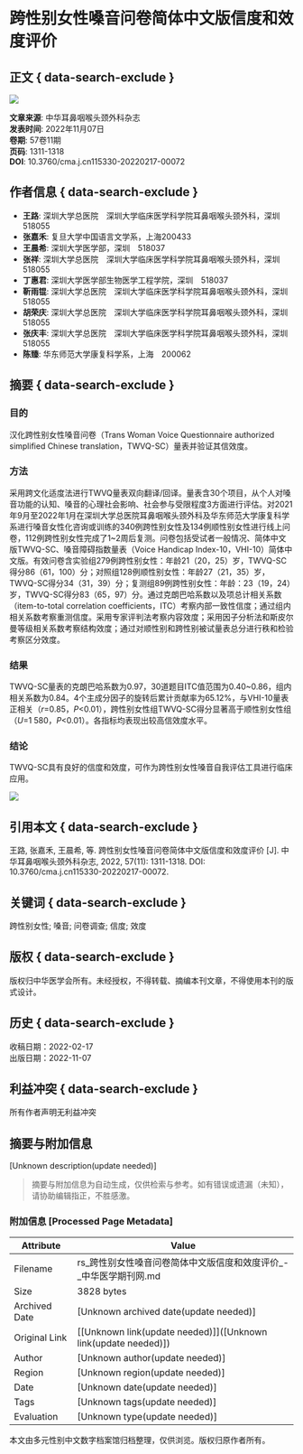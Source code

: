 # 跨性别女性嗓音问卷简体中文版信度和效度评价

## 正文 { data-search-exclude }


![](/imgsource.jspx?r=r/cms/erbihou/top_logo.png)

**文章来源**: 中华耳鼻咽喉头颈外科杂志  
**发表时间**: 2022年11月07日  
**卷期**: 57卷11期  
**页码**: 1311-1318  
**DOI**: 10.3760/cma.j.cn115330-20220217-00072  

## 作者信息 { data-search-exclude }

- **王路**: 深圳大学总医院　深圳大学临床医学科学院耳鼻咽喉头颈外科，深圳　518055
- **张嘉禾**: 复旦大学中国语言文学系，上海200433
- **王晨希**: 深圳大学医学部，深圳　518037
- **张祥**: 深圳大学总医院　深圳大学临床医学科学院耳鼻咽喉头颈外科，深圳　518055
- **丁惠君**: 深圳大学医学部生物医学工程学院，深圳　518037
- **靳雨锟**: 深圳大学总医院　深圳大学临床医学科学院耳鼻咽喉头颈外科，深圳　518055
- **胡荣庆**: 深圳大学总医院　深圳大学临床医学科学院耳鼻咽喉头颈外科，深圳　518055
- **张庆丰**: 深圳大学总医院　深圳大学临床医学科学院耳鼻咽喉头颈外科，深圳　518055
- **陈臻**: 华东师范大学康复科学系，上海　200062

## 摘要 { data-search-exclude }

### 目的
汉化跨性别女性嗓音问卷（Trans Woman Voice Questionnaire authorized simplified Chinese translation，TWVQ-SC）量表并验证其信效度。

### 方法
采用跨文化适度法进行TWVQ量表双向翻译/回译。量表含30个项目，从个人对嗓音功能的认知、嗓音的心理社会影响、社会参与受限程度3方面进行评估。对2021年9月至2022年1月在深圳大学总医院耳鼻咽喉头颈外科及华东师范大学康复科学系进行嗓音女性化咨询或训练的340例跨性别女性及134例顺性别女性进行线上问卷，112例跨性别女性完成了1~2周后复测。问卷包括受试者一般情况、简体中文版TWVQ-SC、嗓音障碍指数量表（Voice Handicap Index-10，VHI-10）简体中文版。有效问卷含实验组279例跨性别女性：年龄21（20，25）岁，TWVQ-SC得分86（61，100）分；对照组128例顺性别女性：年龄27（21，35）岁，TWVQ-SC得分34（31，39）分；复测组89例跨性别女性：年龄：23（19，24）岁，TWVQ-SC得分83（65，97）分。通过克朗巴哈系数以及项总计相关系数（item-to-total correlation coefficients，ITC）考察内部一致性信度；通过组内相关系数考察重测信度。采用专家评判法考察内容效度；采用因子分析法和斯皮尔曼等级相关系数考察结构效度；通过对顺性别和跨性别被试量表总分进行秩和检验考察区分效度。

### 结果
TWVQ-SC量表的克朗巴哈系数为0.97，30道题目ITC值范围为0.40~0.86，组内相关系数为0.84。4个主成分因子的旋转后累计贡献率为65.12%，与VHI-10量表正相关（_r_=0.85，_P_<0.01），跨性别女性组TWVQ-SC得分显著高于顺性别女性组（_U_=1 580，_P_<0.01）。各指标均表现出较高信效度水平。

### 结论
TWVQ-SC具有良好的信度和效度，可作为跨性别女性嗓音自我评估工具进行临床应用。

![](/imgsource.jspx?r=r/cms/img/article/pic_border_bottom_wz.png) 

## 引用本文 { data-search-exclude }
王路, 张嘉禾, 王晨希, 等. 跨性别女性嗓音问卷简体中文版信度和效度评价 [J]. 中华耳鼻咽喉头颈外科杂志, 2022, 57(11): 1311-1318. DOI: 10.3760/cma.j.cn115330-20220217-00072.

## 关键词 { data-search-exclude }
跨性别女性; 嗓音; 问卷调查; 信度; 效度

## 版权 { data-search-exclude }
版权归中华医学会所有。未经授权，不得转载、摘编本刊文章，不得使用本刊的版式设计。

## 历史 { data-search-exclude }
收稿日期：2022-02-17  
出版日期：2022-11-07

## 利益冲突 { data-search-exclude }
所有作者声明无利益冲突
<!-- tcd_original_link https://rs.yiigle.com/CN115330202211/1433573.htm -->


## 摘要与附加信息

<!-- tcd_abstract -->
[Unknown description(update needed)]
<!-- tcd_abstract_end -->

> 摘要与附加信息为自动生成，仅供检索与参考。如有错误或遗漏（未知），请协助编辑指正，不胜感激。

### 附加信息 [Processed Page Metadata]

| Attribute       | Value                                  |
|-----------------|----------------------------------------|
| Filename        | rs_跨性别女性嗓音问卷简体中文版信度和效度评价_-_中华医学期刊网.md                             |
| Size            | 3828 bytes                           |
| Archived Date   | [Unknown archived date(update needed)]                             |
| Original Link   | [[Unknown link(update needed)]]([Unknown link(update needed)])                       |
| Author          | [Unknown author(update needed)]                               |
| Region          | [Unknown region(update needed)]                               |
| Date            | [Unknown date(update needed)]                                 |
| Tags            | [Unknown tags(update needed)]                                 |
| Evaluation            | [Unknown type(update needed)]                                 |
<!-- tcd_table_end -->

本文由多元性别中文数字档案馆归档整理，仅供浏览。版权归原作者所有。
